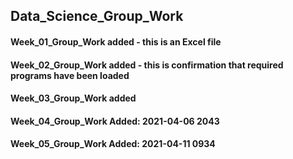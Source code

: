 ## Data_Science_Group_Work
#### Week_01_Group_Work added - this is an Excel file
#### Week_02_Group_Work added - this is confirmation that required programs have been loaded
#### Week_03_Group_Work added
#### Week_04_Group_Work Added:  2021-04-06 2043
#### Week_05_Group_Work Added:  2021-04-11 0934
